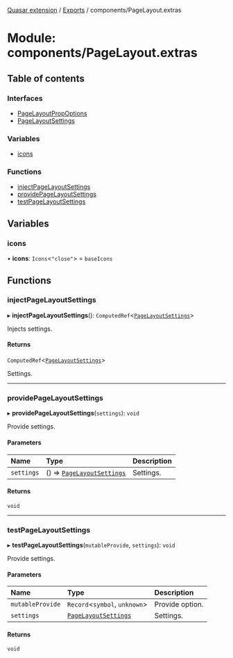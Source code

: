 [Quasar extension](../index.md) / [Exports](../modules.md) / components/PageLayout.extras

# Module: components/PageLayout.extras

## Table of contents

### Interfaces

- [PageLayoutPropOptions](../interfaces/components_PageLayout_extras.PageLayoutPropOptions.md)
- [PageLayoutSettings](../interfaces/components_PageLayout_extras.PageLayoutSettings.md)

### Variables

- [icons](components_PageLayout_extras.md#icons)

### Functions

- [injectPageLayoutSettings](components_PageLayout_extras.md#injectpagelayoutsettings)
- [providePageLayoutSettings](components_PageLayout_extras.md#providepagelayoutsettings)
- [testPageLayoutSettings](components_PageLayout_extras.md#testpagelayoutsettings)

## Variables

### icons

• **icons**: `Icons`<``"close"``\> = `baseIcons`

## Functions

### injectPageLayoutSettings

▸ **injectPageLayoutSettings**(): `ComputedRef`<[`PageLayoutSettings`](../interfaces/components_PageLayout_extras.PageLayoutSettings.md)\>

Injects settings.

#### Returns

`ComputedRef`<[`PageLayoutSettings`](../interfaces/components_PageLayout_extras.PageLayoutSettings.md)\>

Settings.

___

### providePageLayoutSettings

▸ **providePageLayoutSettings**(`settings`): `void`

Provide settings.

#### Parameters

| Name | Type | Description |
| :------ | :------ | :------ |
| `settings` | () => [`PageLayoutSettings`](../interfaces/components_PageLayout_extras.PageLayoutSettings.md) | Settings. |

#### Returns

`void`

___

### testPageLayoutSettings

▸ **testPageLayoutSettings**(`mutableProvide`, `settings`): `void`

Provide settings.

#### Parameters

| Name | Type | Description |
| :------ | :------ | :------ |
| `mutableProvide` | `Record`<`symbol`, `unknown`\> | Provide option. |
| `settings` | [`PageLayoutSettings`](../interfaces/components_PageLayout_extras.PageLayoutSettings.md) | Settings. |

#### Returns

`void`
